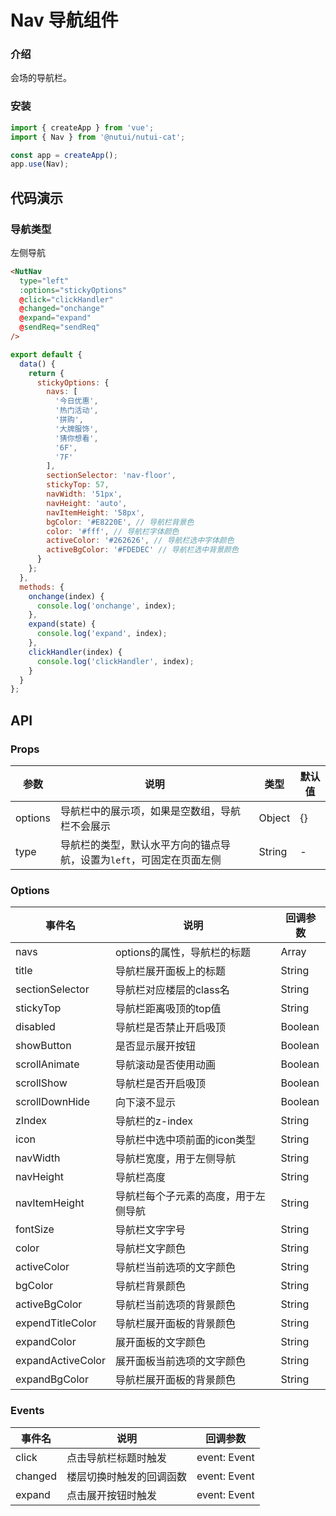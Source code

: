 # Nav 导航组件

### 介绍

会场的导航栏。

### 安装

``` javascript
import { createApp } from 'vue';
import { Nav } from '@nutui/nutui-cat';

const app = createApp();
app.use(Nav);
```

## 代码演示

### 导航类型

左侧导航

```html
<NutNav
  type="left"
  :options="stickyOptions"
  @click="clickHandler"
  @changed="onchange"
  @expand="expand"
  @sendReq="sendReq"
/>
```

``` javascript
export default {
  data() {
    return {
      stickyOptions: {
        navs: [
          '今日优惠',
          '热门活动',
          '拼购',
          '大牌服饰',
          '猜你想看',
          '6F',
          '7F'
        ],
        sectionSelector: 'nav-floor',
        stickyTop: 57,
        navWidth: '51px',
        navHeight: 'auto',
        navItemHeight: '58px',
        bgColor: '#E8220E', // 导航栏背景色
        color: '#fff', // 导航栏字体颜色
        activeColor: '#262626', // 导航栏选中字体颜色
        activeBgColor: '#FDEDEC' // 导航栏选中背景颜色
      }
    };
  },
  methods: {
    onchange(index) {
      console.log('onchange', index);
    },
    expand(state) {
      console.log('expand', index);
    },
    clickHandler(index) {
      console.log('clickHandler', index);
    }
  }
};
```

## API

### Props

| 参数         | 说明                             | 类型   | 默认值           |
|--------------|----------------------------------|--------|------------------|
| options         | 导航栏中的展示项，如果是空数组，导航栏不会展示 | Object | {} |
| type         | 导航栏的类型，默认水平方向的锚点导航，设置为`left`，可固定在页面左侧 | String | - |


### Options

| 事件名 | 说明           | 回调参数     |
|--------|----------------|--------------|
| navs            | options的属性，导航栏的标题 | Array | [] |
| title           | 导航栏展开面板上的标题      | String  | 请选择分类 |
| sectionSelector | 导航栏对应楼层的class名    | String  | `nav-floor` |
| stickyTop       | 导航栏距离吸顶的top值      | String   | -1   |
| disabled        | 导航栏是否禁止开启吸顶      | Boolean | false |
| showButton      | 是否显示展开按钮           | Boolean | false |
| scrollAnimate   | 导航滚动是否使用动画        | Boolean | true |
| scrollShow      | 导航栏是否开启吸顶          | Boolean | false |
| scrollDownHide  | 向下滚不显示               | Boolean | false |
| zIndex          | 导航栏的z-index           | String   | 1001 | 
| icon         | 导航栏中选中项前面的icon类型 | String | 'lbs' |
| navWidth             | 导航栏宽度，用于左侧导航 | String | - |
| navHeight       | 导航栏高度   | String | - |
| navItemHeight           | 导航栏每个子元素的高度，用于左侧导航  | String | - |
| fontSize       | 导航栏文字字号 | String | - |
| color             | 导航栏文字颜色 | String | - |
| activeColor       | 导航栏当前选项的文字颜色   | String | - |
| bgColor           | 导航栏背景颜色  | String | - |
| activeBgColor     | 导航栏当前选项的背景颜色    | String | - |
| expendTitleColor     | 导航栏展开面板的背景颜色     | String | - |
| expandColor       | 展开面板的文字颜色 | String | - |
| expandActiveColor | 展开面板当前选项的文字颜色    | String | - |
| expandBgColor     | 导航栏展开面板的背景颜色     | String | - |

### Events

| 事件名 | 说明           | 回调参数     |
|--------|----------------|--------------|
| click    | 点击导航栏标题时触发         | event: Event |
| changed  | 楼层切换时触发的回调函数 | event: Event |
| expand   | 点击展开按钮时触发 | event: Event |



